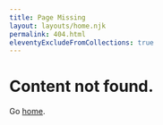 ```yaml
---
title: Page Missing
layout: layouts/home.njk
permalink: 404.html
eleventyExcludeFromCollections: true
---
```


# Content not found.

Go <a href="/">home</a>.

<!--

Read more: https://www.11ty.dev/docs/quicktips/not-found/

This will work for both GitHub pages and Netlify:

* https://help.github.com/articles/creating-a-custom-404-page-for-your-github-pages-site/
* https://www.netlify.com/docs/redirects/#custom-404

-->
